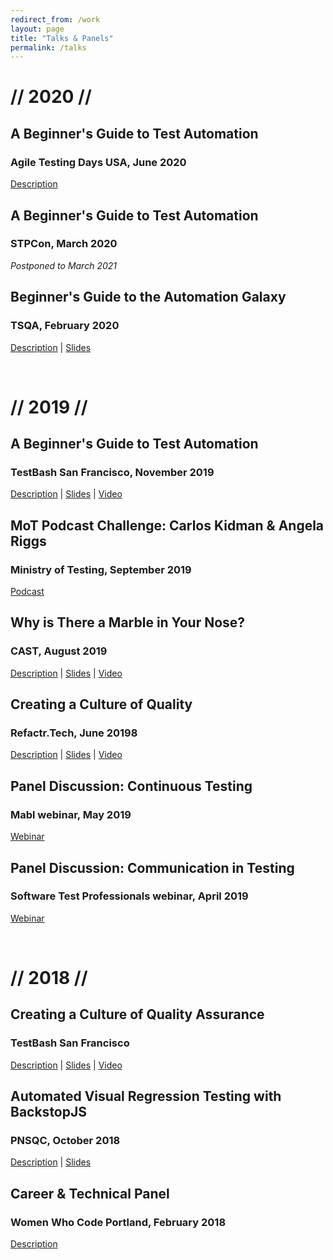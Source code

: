 ```yaml
---
redirect_from: /work
layout: page
title: "Talks & Panels"
permalink: /talks
---
```


# // 2020 //

## A Beginner's Guide to Test Automation
### Agile Testing Days USA, June 2020
[Description](https://agiletestingdays.us/session/a-beginners-guide-to-test-automation")

## A Beginner's Guide to Test Automation
### STPCon, March 2020
_Postponed to March 2021_

## Beginner's Guide to the Automation Galaxy
### TSQA, February 2020
[Description](https://tsqa.org/sessions#block-yui_3_17_2_1_1577116787998_19057) | [Slides](http://bit.ly/beginners-guide-automation-galaxy)

&nbsp;
&nbsp;
# // 2019 //

## A Beginner's Guide to Test Automation
### TestBash San Francisco, November 2019
[Description](https://www.ministryoftesting.com/events/testbash-san-francisco-2019#a-beginner-s-guide-to-test-automation) | [Slides](http://bit.ly/angela-testbash2019) | [Video](https://www.ministryoftesting.com/dojo/series/testbash-san-francisco-2019/lessons/a-beginner-s-guide-to-test-automation-angela-riggs)

## MoT Podcast Challenge: Carlos Kidman & Angela Riggs
### Ministry of Testing, September 2019
[Podcast](http://bit.ly/angela-mot-podcast)

## Why is There a Marble in Your Nose?
### CAST, August 2019
[Description](https://cast2019.sched.com/event/O8qZ/why-is-there-a-marble-in-your-nose) | [Slides](http://bit.ly/cast2019-marble-nose) | [Video](http://bit.ly/angela-cast2019-video)

## Creating a Culture of Quality
### Refactr.Tech, June 20198
[Description](https://refactr.tech/detail/sessions.html#creating-a-culture-of-quality) | [Slides](http://bit.ly/refactr2019-culture-quality) | [Video](http://bit.ly/angela-refactr2019-video)

## Panel Discussion: Continuous Testing
### Mabl webinar, May 2019
[Webinar](https://www.mabl.com/blog/how-to-shift-to-continuous-testing-in-devops)

## Panel Discussion: Communication in Testing
### Software Test Professionals webinar, April 2019
[Webinar](https://www.softwaretestpro.com/communication-in-testing)

&nbsp;
&nbsp;
# // 2018 //

## Creating a Culture of Quality Assurance
### TestBash San Francisco
[Description](https://www.ministryoftesting.com/events/testbash-san-francisco-2018#creating-a-culture-of-quality-assurance) | [Slides](https://speakerdeck.com/angelariggs/creating-a-culture-of-quality-testbash-sf) | [Video](https://www.ministryoftesting.com/dojo/lessons/creating-a-culture-of-quality-assurance-angela-riggs)

## Automated Visual Regression Testing with BackstopJS
### PNSQC, October 2018
[Description](https://www.pnsqc.org/automated-visual-regression-testing-with-backstopjs) | [Slides](https://speakerdeck.com/angelariggs/automating-visual-regression-testing-with-backstopjs)

## Career & Technical Panel
### Women Who Code Portland, February 2018
[Description](https://www.meetup.com/Women-Who-Code-Portland/events/245945636)